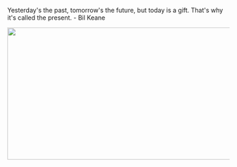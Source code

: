 <div>
  <div>
    <p>
    Yesterday's the past, tomorrow's the future, but today is a gift. That's why it's called the present. - Bil Keane
    </p>
  </div>
  <div align="center">
    <img
      src="https://media.giphy.com/media/dWesBcTLavkZuG35MI/giphy.gif"
      width="600"
      height="300"
    />
  </div>
  </div>
